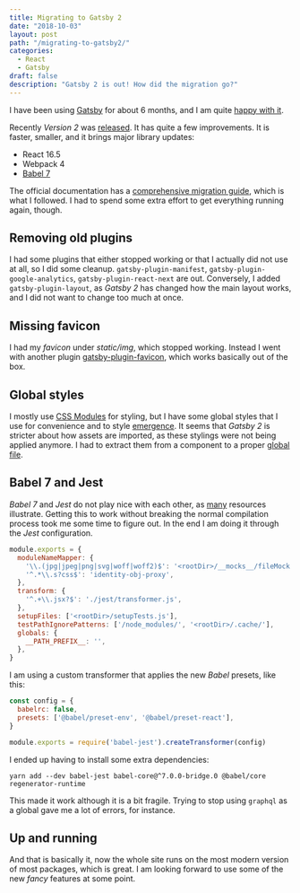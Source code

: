 ```yaml
---
title: Migrating to Gatsby 2
date: "2018-10-03"
layout: post
path: "/migrating-to-gatsby2/"
categories:
  - React
  - Gatsby
draft: false
description: "Gatsby 2 is out! How did the migration go?"
---
```


I have been using [Gatsby](https://www.gatsbyjs.org/) for about 6 months, and I am quite [happy with it](../migrating-to-gatsby).

Recently _Version 2_ was [released](https://www.gatsbyjs.org/blog/2018-09-17-gatsby-v2/). It has quite a few improvements. It is faster, smaller, and it brings major library updates:

- React 16.5
- Webpack 4
- [Babel 7](https://babeljs.io/)

The official documentation has a [comprehensive migration guide](https://www.gatsbyjs.org/docs/migrating-from-v1-to-v2/), which is what I followed. I had to spend some extra effort to get everything running again, though.

<!--more-->

## Removing old plugins

I had some plugins that either stopped working or that I actually did not use at all, so I did some cleanup. `gatsby-plugin-manifest`, `gatsby-plugin-google-analytics`, `gatsby-plugin-react-next` are out. Conversely, I added `gatsby-plugin-layout`, as _Gatsby 2_ has changed how the main layout works, and I did not want to change too much at once.

## Missing favicon

I had my _favicon_ under _static/img_, which stopped working. Instead I went with another plugin [gatsby-plugin-favicon](https://github.com/Creatiwity/gatsby-plugin-favicon), which works basically out of the box.

## Global styles

I mostly use [CSS Modules](https://github.com/css-modules/css-modules) for styling, but I have some global styles that I use for convenience and to style [emergence](https://github.com/xtianmiller/emergence.js/blob/master/README.md). It seems that _Gatsby 2_ is stricter about how assets are imported, as these stylings were not being applied anymore. I had to extract them from a component to a proper [global file](https://github.com/sirech/homepage2/blob/master/src/layouts/globals.scss).

## Babel 7 and Jest

_Babel 7_ and _Jest_ do not play nice with each other, as [many](https://www.google.de/search?q=jest+babel+7&oq=jest+babel+7&aqs=chrome..69i57j69i60l3j0l2.3871j0j7&sourceid=chrome&ie=UTF-8) resources illustrate. Getting this to work without breaking the normal compilation process took me some time to figure out. In the end I am doing it through the _Jest_ configuration.

```javascript
module.exports = {
  moduleNameMapper: {
    '\\.(jpg|jpeg|png|svg|woff|woff2)$': '<rootDir>/__mocks__/fileMock.js',
    '^.*\\.s?css$': 'identity-obj-proxy',
  },
  transform: {
    '^.+\\.jsx?$': './jest/transformer.js',
  },
  setupFiles: ['<rootDir>/setupTests.js'],
  testPathIgnorePatterns: ['/node_modules/', '<rootDir>/.cache/'],
  globals: {
    __PATH_PREFIX__: '',
  },
}
```

I am using a custom transformer that applies the new _Babel_ presets, like this:

```javascript
const config = {
  babelrc: false,
  presets: ['@babel/preset-env', '@babel/preset-react'],
}

module.exports = require('babel-jest').createTransformer(config)
```

I ended up having to install some extra dependencies:

```
yarn add --dev babel-jest babel-core@^7.0.0-bridge.0 @babel/core regenerator-runtime
```

This made it work although it is a bit fragile. Trying to stop using `graphql` as a global gave me a lot of errors, for instance.

## Up and running

And that is basically it, now the whole site runs on the most modern version of most packages, which is great. I am looking forward to use some of the new _fancy_ features at some point.






